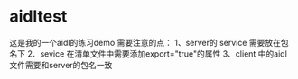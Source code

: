 # aidltest
这是我的一个aidl的练习demo
需要注意的点：
1、server的 service 需要放在包名下
2、sevice 在清单文件中需要添加export="true"的属性
3、client 中的aidl文件需要和server的包名一致
